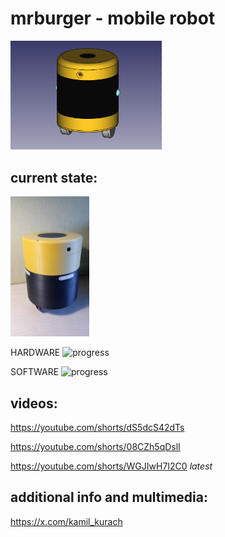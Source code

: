 # mrburger - mobile robot

<img src="resources/freecad_model.png" alt="freecad" width=48%/>
<!-- <img src="resources/IMG_20241218_102031.jpg" alt="currentstate" width=30%/> -->


## current state:

<!-- <img src="resources/IMG_20241204_015451.jpg" alt="currentstate" width=30%/> -->
<img src="resources/IMG_20241218_102031.jpg" alt="currentstate" width=25%/>

HARDWARE ![progress](https://progress-bar.xyz/95/)

SOFTWARE ![progress](https://progress-bar.xyz/5/)

## videos: 

https://youtube.com/shorts/dS5dcS42dTs

https://youtube.com/shorts/08CZh5qDslI

https://youtube.com/shorts/WGJIwH7I2C0 *latest*

## additional info and multimedia:

https://x.com/kamil_kurach
